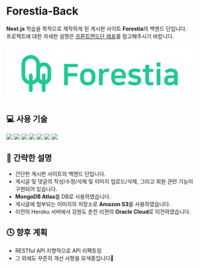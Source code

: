 # Forestia-Back

**Next.js** 학습을 목적으로 제작하게 된 게시판 사이트 **Forestia**의 백엔드 단입니다. <br>
프로젝트에 대한 자세한 설명은 <a href="https://github.com/uncyclocity/Forestia">프론트엔드단 레포</a>를 참고해주시기 바랍니다.

<img src="./readme_src/logo.png" width="500px"></img>

## 💻 사용 기술

<img src="https://img.shields.io/badge/Node.js-339933?style=flat-square&logo=nodedotjs&logoColor=white"/> <img src="https://img.shields.io/badge/Express-000000?style=flat-square&logo=express&logoColor=white"/> <img src="https://img.shields.io/badge/MongoDB-47A248?style=flat-square&logo=mongodb&logoColor=white"/> <img src="https://img.shields.io/badge/Amazon S3-569A31?style=flat-square&logo=amazons3&logoColor=white"/> <img src="https://img.shields.io/badge/Oracle Cloud-F80000?style=flat-square&logo=oracle&logoColor=white"/> <img src="https://img.shields.io/badge/Docker-2496ED?style=flat-square&logo=docker&logoColor=white"/> <img src="https://img.shields.io/badge/JWT-000000?style=flat-square&logo=jsonwebtokens&logoColor=white"/>

## 📜 간략한 설명

- 간단한 게시판 사이트의 백엔드 단입니다.
- 게시글 및 댓글의 작성/수정/삭제 및 이미지 업로드/삭제, 그리고 회원 관련 기능이 구현되어 있습니다.
- **MongoDB Atlas**를 DB로 사용하였습니다.
- 게시글에 첨부되는 이미지의 저장소로 **Amazon S3**를 사용하였습니다.
- 이전의 Heroku 서버에서 강원도 춘천 리젼의 **Oracle Cloud**로 이전하였습니다.

## 🕓 향후 계획

- RESTful API 지향적으로 API 리팩토링
- 그 외에도 꾸준히 개선 사항을 모색중입니다🤔
